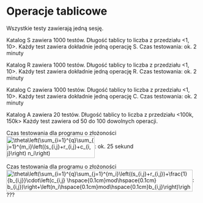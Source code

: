 # Operacje tablicowe
Wszystkie testy zawierają jedną sesję.

Katalog S zawiera 1000 testów. Długość tablicy to liczba z przedziału <1, 10>. Każdy test zawiera dokładnie jedną operację S.
Czas testowania: ok. 2 minuty

Katalog R zawiera 1000 testów. Długość tablicy to liczba z przedziału <1, 10>. Każdy test zawiera dokładnie jedną operację R.
Czas testowania: ok. 2 minuty

Katalog C zawiera 1000 testów. Długość tablicy to liczba z przedziału <1, 10>. Każdy test zawiera dokładnie jedną operację C.
Czas testowania: ok. 2 minuty

Katalog A zawiera 20 testów. Długość tablicy to liczba z przedziału <100k, 150k> Każdy test zawiera od 50 do 100 dowolnych operacji.

Czas testowania dla programu o złożoności <img src="http://www.sciweavers.org/tex2img.php?eq=%5Ctheta%5Cleft%28%5Csum_%7Bi%3D1%7D%5E%7Bq%7D%5Csum_%7Bj%3D1%7D%5E%7Bm_i%7D%5Cleft%28%28s_%7Bi%2Cj%7D%2Br_%7Bi%2Cj%7D%2Bc_%7Bi%2C%20j%7D%5Cright%29%20n_i%5Cright%29&bc=Black&fc=White&im=jpg&fs=12&ff=arev&edit=0" align="center" border="0" alt="\theta\left(\sum_{i=1}^{q}\sum_{j=1}^{m_i}\left((s_{i,j}+r_{i,j}+c_{i, j}\right) n_i\right)" width="231" height="57" />: ok. 25 sekund

Czas testowania dla programu o złożoności <img src="http://www.sciweavers.org/tex2img.php?eq=%5Ctheta%5Cleft%28%5Csum_%7Bi%3D1%7D%5E%7Bq%7D%5Csum_%7Bj%3D1%7D%5E%7Bm_i%7D%5Cleft%28%28s_%7Bi%2Cj%7D%2Br_%7Bi%2Cj%7D%29%2B%5Cfrac%7B1%7D%7Bb_%7Bi%2Cj%7D%7D%5Ccdot%5Cleft%28c_%7Bi%2Cj%7D%20%5Chspace%7B0.1cm%7Dmod%5Chspace%7B0.1cm%7D%20b_%7Bi%2Cj%7D%29%5Cright%2B%5Cleft%28n_i%5Chspace%7B0.1cm%7Dmod%5Chspace%7B0.1cm%7Db_%7Bi%2Cj%7D%5Cright%29%5Cright%29%20n_i%5Cright%29&bc=Black&fc=White&im=jpg&fs=12&ff=arev&edit=0" align="center" border="0" alt="\theta\left(\sum_{i=1}^{q}\sum_{j=1}^{m_i}\left((s_{i,j}+r_{i,j})+\frac{1}{b_{i,j}}\cdot\left(c_{i,j} \hspace{0.1cm}mod\hspace{0.1cm} b_{i,j})\right+\left(n_i\hspace{0.1cm}mod\hspace{0.1cm}b_{i,j}\right)\right) n_i\right)" width="487" height="57" />: ???
